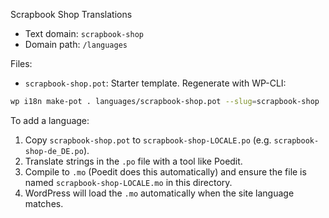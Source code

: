Scrapbook Shop Translations

- Text domain: `scrapbook-shop`
- Domain path: `/languages`

Files:
- `scrapbook-shop.pot`: Starter template. Regenerate with WP-CLI:

```sh
wp i18n make-pot . languages/scrapbook-shop.pot --slug=scrapbook-shop
```

To add a language:
1) Copy `scrapbook-shop.pot` to `scrapbook-shop-LOCALE.po` (e.g. `scrapbook-shop-de_DE.po`).
2) Translate strings in the `.po` file with a tool like Poedit.
3) Compile to `.mo` (Poedit does this automatically) and ensure the file is named `scrapbook-shop-LOCALE.mo` in this directory.
4) WordPress will load the `.mo` automatically when the site language matches.
